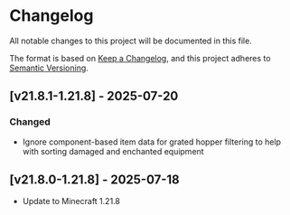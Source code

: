# Changelog
All notable changes to this project will be documented in this file.

The format is based on [Keep a Changelog](https://keepachangelog.com/en/1.0.0/),
and this project adheres to [Semantic Versioning](https://semver.org/spec/v2.0.0.html).

## [v21.8.1-1.21.8] - 2025-07-20
### Changed
- Ignore component-based item data for grated hopper filtering to help with sorting damaged and enchanted equipment

## [v21.8.0-1.21.8] - 2025-07-18
- Update to Minecraft 1.21.8
